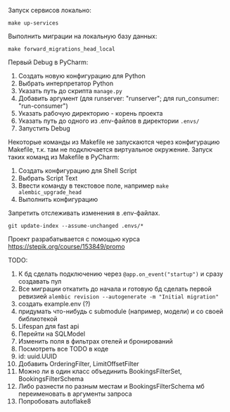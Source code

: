 Запуск сервисов локально:

`make up-services`

Выполнить миграции на локальную базу данных:

`make forward_migrations_head_local`

Первый Debug в PyCharm:
1. Создать новую конфигурацию для Python
2. Выбрать интерпретатор Python
3. Указать путь до скрипта `manage.py`
4. Добавить аргумент (для runserver: "runserver"; для run_consumer: "run-consumer")
5. Указать рабочую директорию - корень проекта
6. Указать путь до одного из .env-файлов в директории `.envs/`
7. Запустить Debug

Некоторые команды из Makefile не запускаются через конфигурацию Makefile, т.к. там не подключается виртуальное окружение.
Запуск таких команд из Makefile в PyCharm:
1. Создать конфигурацию для Shell Script
2. Выбрать Script Text
3. Ввести команду в текстовое поле, например `make alembic_upgrade_head`
4. Выполнить конфигурацию

Запретить отслеживать изменения в .env-файлах. 

`git update-index --assume-unchanged .envs/*`

Проект разрабатывается с помощью курса https://stepik.org/course/153849/promo

TODO:
1) К бд сделать подключению через `@app.on_event("startup")` и сразу создавать пул
2) Все миграции откатить до начала и готовую бд сделать первой ревизией
`alembic revision --autogenerate -m "Initial migration"`
3) создать example.env (?)
4) придумать что-нибудь с submodule (например, модели) и со своей библиотекой
5) Lifespan для fast api
6) Перейти на SQLModel
7) Изменить поля в фильтрах отелей и бронирований
8) Посмотреть все TODO в коде
9) id: uuid.UUID
10) Добавить OrderingFilter, LimitOffsetFilter
11) Можно ли в один класс объединить BookingsFilterSet, BookingsFilterSchema
12) Либо разнести по разным местам и BookingsFilterSchema мб переименовать в аргументы запроса
13) Попробовать autoflake8
